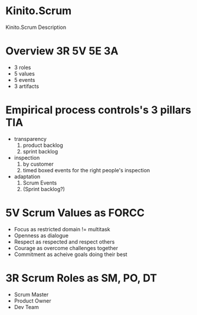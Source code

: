 # Kinito.Scrum
Kinito.Scrum Description

# Overview 3R 5V 5E 3A

* 3 roles
* 5 values
* 5 events
* 3 artifacts

# Empirical process controls's 3 pillars TIA

* transparency
  1. product backlog
  2. sprint backlog
* inspection
  1. by customer
  2. timed boxed events for the right people's inspection
* adaptation
  1. Scrum Events
  2. (Sprint backlog?)

# 5V Scrum Values as FORCC

* Focus as restricted domain != multitask
* Openness as dialogue
* Respect as respected and respect others
* Courage as overcome challenges together
* Commitment as acheive goals doing their best

# 3R Scrum Roles as SM, PO, DT

* Scrum Master
* Product Owner
* Dev Team

